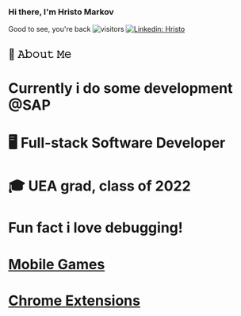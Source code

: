 ### Hi there, I'm Hristo Markov
Good to see, you're back ![visitors](https://visitor-badge.glitch.me/badge?page_id=page.Hmarkov)
[![Linkedin: Hristo](https://img.shields.io/badge/-Hristo-blue?style=flat-square&logo=Linkedin&logoColor=white&link=https://www.linkedin.com/in/hristo-markov/)](https://www.linkedin.com/in/hristo-markov/)

## :book: 𝙰𝚋𝚘𝚞𝚝 𝙼𝚎
# Currently i do some development @SAP 
# 🖥 Full-stack Software Developer
# 🎓 UEA grad, class of 2022
# Fun fact i love debugging! 

# <a href="https://play.google.com/store/apps/developer?id=H.Markov&hl=en&gl=US">Mobile Games</a>
# <a href="https://chrome.google.com/webstore/search/Hristo%20Markov?_category=extensions">Chrome Extensions</a>
